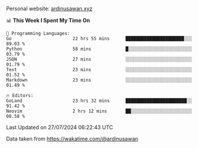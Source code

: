 Personal website: [ardinusawan.xyz](https://ardinusawan.xyz)

<!--START_SECTION:waka-->
📊 **This Week I Spent My Time On** 

```text
💬 Programming Languages: 
Go                       22 hrs 55 mins      ██████████████████████░░░   89.03 % 
Python                   58 mins             █░░░░░░░░░░░░░░░░░░░░░░░░   03.79 % 
JSON                     27 mins             ░░░░░░░░░░░░░░░░░░░░░░░░░   01.79 % 
Text                     23 mins             ░░░░░░░░░░░░░░░░░░░░░░░░░   01.52 % 
Markdown                 23 mins             ░░░░░░░░░░░░░░░░░░░░░░░░░   01.49 % 

🔥 Editors: 
GoLand                   23 hrs 32 mins      ███████████████████████░░   91.42 % 
Neovim                   2 hrs 12 mins       ██░░░░░░░░░░░░░░░░░░░░░░░   08.58 % 
```


 Last Updated on 27/07/2024 06:22:43 UTC
<!--END_SECTION:waka-->
Data taken from https://wakatime.com/@ardinusawan
